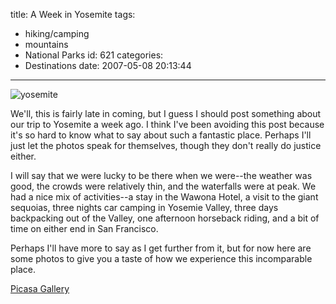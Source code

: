 title: A Week in Yosemite
tags:
  - hiking/camping
  - mountains
  - National Parks
id: 621
categories:
  - Destinations
date: 2007-05-08 20:13:44
---

![yosemite](http://www.whereproject.org/wp-content/uploads/yosemite-224x300.jpg "yosemite")

<span class="inline left"> </span>We'll, this is fairly late in coming, but I guess I should post something about our trip to Yosemite a week ago. I think I've been avoiding this post because it's so hard to know what to say about such a fantastic place. Perhaps I'll just let the photos speak for themselves, though they don't really do justice either.

I will say that we were lucky to be there when we were--the weather was good, the crowds were relatively thin, and the waterfalls were at peak. We had a nice mix of activities--a stay in the Wawona Hotel, a visit to the giant sequoias, three nights car camping in Yosemie Valley, three days backpacking out of the Valley, one afternoon horseback riding, and a bit of time on either end in San Francisco.

Perhaps I'll have more to say as I get further from it, but for now here are some photos to give you a taste of how we experience this incomparable place.

[Picasa Gallery](http://picasaweb.google.com/timlindgren/Yosemite2007)

[](/image/tid/66)